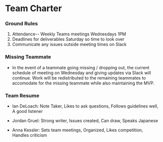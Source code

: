 # Team Charter

### Ground Rules
1. Attendance-- Weekly Teams meetings Wednesdays 1PM
2. Deadlines for deliverables Saturday so time to look over
3. Communicate any issues outside meeting times on Slack

### Missing Teammate

* In the event of a teammate going missing / dropping out, the current schedule of meeting on Wednesday and giving updates via Slack will continue. Work will be redistributed to the remaining teammates to accomodate for the missing teammate while also maintaining the MVP.

### Team Resume
* Ian DeLoach: Note Taker, Likes to ask questions, Follows guidelines well, A good listener

* Jordan Gruel: Strong writer, Issues created, Can draw, Speaks Japanese

* Anna Kessler: Sets team meetings, Organized, Likes competition, Handles criticism 

